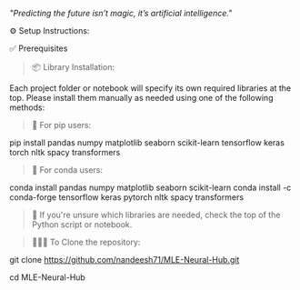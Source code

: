  *"Predicting the future isn’t magic, it’s artificial intelligence."*

⚙️ Setup Instructions:

✅ Prerequisites

> 📦 Library Installation:

Each project folder or notebook will specify its own required libraries at the top.
Please install them manually as needed using one of the following methods:

> 📌 For pip users:

pip install pandas numpy matplotlib seaborn scikit-learn tensorflow keras torch nltk spacy transformers

> 📌 For conda users:

conda install pandas numpy matplotlib seaborn scikit-learn
conda install -c conda-forge tensorflow keras pytorch nltk spacy transformers

> 📍 If you're unsure which libraries are needed, check the top of the Python script or notebook.

> 🧑🏻‍💻 To Clone the repository:

git clone https://github.com/nandeesh71/MLE-Neural-Hub.git

cd MLE-Neural-Hub

